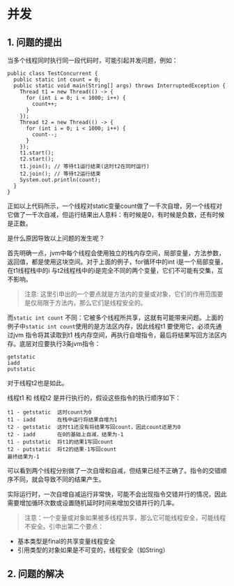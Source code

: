 # 并发

## 1. 问题的提出

当多个线程同时执行同一段代码时，可能引起并发问题，例如：

```
public class TestConcurrent {
  public static int count = 0;
  public static void main(String[] args) throws InterruptedException {
    Thread t1 = new Thread(() -> {
      for (int i = 0; i < 1000; i++) {
        count++;
      }
    });
    Thread t2 = new Thread(() -> {
      for (int i = 0; i < 1000; i++) {
        count--;
      }
    });
    t1.start();
    t2.start();
    t1.join(); // 等待t1运行结束(这时t2在同时运行)
    t2.join(); // 等待t2运行结束
    System.out.println(count);
  }
}
```
正如以上代码所示，一个线程对static变量count做了一千次自增，另一个线程对它做了一千次自减，但运行结果出人意料：有时候是0，有时候是负数，还有时候是正数。

是什么原因导致以上问题的发生呢？

首先明确一点，jvm中每个线程会使用独立的栈内存空间，局部变量，方法参数，返回值，都是使用这块空间。对于上面的例子，for循环中的int i是一个局部变量，在t1线程栈中的i 与t2线程栈中的i是完全不同的两个变量，它们不可能有交集，互不影响。
> 注意: 这里引申出的一个要点就是方法内的变量或对象，它们的作用范围要是仅局限于方法内，那么它们是线程安全的。

而` static int count ` 不同：它被多个线程所共享，这就有可能带来问题。上面的例子中` static int count `使用的是方法区内存，因此线程t1 要使用它，必须先通过jvm 指令将其读取到t1 栈内存空间，再执行自增指令，最后将结果写回方法区内存。底层对应要执行3条jvm指令：
```
getstatic
iadd
putstatic
```
对于线程t2也是如此。

线程t1 和 线程t2 是并行执行的，假设这些指令的执行顺序如下：
```
t1 - getstatic  这时count为0
t1 - iadd       在栈中运行将结果自增为1
t2 - getstatic  这时t1还没有将结果写回count，因此count还是为0
t2 - iadd       在0的基础上自减，结果为-1
t1 - putstatic  将t1的结果1写回count
t2 - putstatic  将t2的结果-1写回count 
最终结果为-1
```
可以看到两个线程分别做了一次自增和自减，但结果已经不正确了。指令的交错顺序不同，就会导致不同的结果产生。

实际运行时，一次自增自减运行非常快，可能不会出现指令交错并行的情况，因此需要增加循环次数或设置随机延时时间来增加交错并行的几率。

> 注意：一个变量或对象如果被多线程共享，那么它可能线程安全，可能线程不安全。引申出第二个要点：
  * 基本类型是final的共享变量线程安全
  * 引用类型的对象如果是不可变的，线程安全（如String）

## 2. 问题的解决

